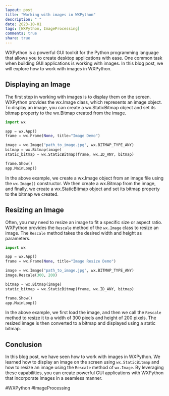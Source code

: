 ```yaml
---
layout: post
title: "Working with images in WXPython"
description: " "
date: 2023-10-01
tags: [WXPython, ImageProcessing]
comments: true
share: true
---
```


WXPython is a powerful GUI toolkit for the Python programming language that allows you to create desktop applications with ease. One common task when building GUI applications is working with images. In this blog post, we will explore how to work with images in WXPython.

## Displaying an Image

The first step in working with images is to display them on the screen. WXPython provides the wx.Image class, which represents an image object. To display an image, you can create a wx.StaticBitmap object and set its bitmap property to the wx.Bitmap created from the image.

```python
import wx

app = wx.App()
frame = wx.Frame(None, title="Image Demo")

image = wx.Image("path_to_image.jpg", wx.BITMAP_TYPE_ANY)
bitmap = wx.Bitmap(image)
static_bitmap = wx.StaticBitmap(frame, wx.ID_ANY, bitmap)

frame.Show()
app.MainLoop()
```

In the above example, we create a wx.Image object from an image file using the `wx.Image()` constructor. We then create a wx.Bitmap from the image, and finally, we create a wx.StaticBitmap object and set its bitmap property to the bitmap we created.

## Resizing an Image

Often, you may need to resize an image to fit a specific size or aspect ratio. WXPython provides the `Rescale` method of the `wx.Image` class to resize an image. The `Rescale` method takes the desired width and height as parameters.

```python
import wx

app = wx.App()
frame = wx.Frame(None, title="Image Resize Demo")

image = wx.Image("path_to_image.jpg", wx.BITMAP_TYPE_ANY)
image.Rescale(300, 200)

bitmap = wx.Bitmap(image)
static_bitmap = wx.StaticBitmap(frame, wx.ID_ANY, bitmap)

frame.Show()
app.MainLoop()
```

In the above example, we first load the image, and then we call the `Rescale` method to resize it to a width of 300 pixels and height of 200 pixels. The resized image is then converted to a bitmap and displayed using a static bitmap.

## Conclusion

In this blog post, we have seen how to work with images in WXPython. We learned how to display an image on the screen using `wx.StaticBitmap` and how to resize an image using the `Rescale` method of `wx.Image`. By leveraging these capabilities, you can create powerful GUI applications with WXPython that incorporate images in a seamless manner.

#WXPython #ImageProcessing